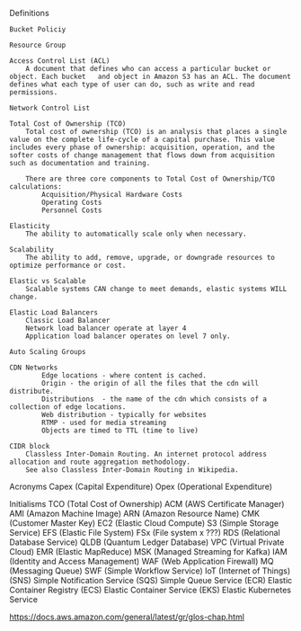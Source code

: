 Definitions

    Bucket Policiy

    Resource Group

    Access Control List (ACL)
        A document that defines who can access a particular bucket or object. Each bucket   and object in Amazon S3 has an ACL. The document defines what each type of user can do, such as write and read permissions.

    Network Control List

    Total Cost of Ownership (TCO) 
        Total cost of ownership (TCO) is an analysis that places a single value on the complete life-cycle of a capital purchase. This value includes every phase of ownership: acquisition, operation, and the softer costs of change management that flows down from acquisition such as documentation and training.

        There are three core components to Total Cost of Ownership/TCO calculations:
            Acquisition/Physical Hardware Costs
            Operating Costs
            Personnel Costs

    Elasticity
        The ability to automatically scale only when necessary.

    Scalability
        The ability to add, remove, upgrade, or downgrade resources to optimize performance or cost.

    Elastic vs Scalable
        Scalable systems CAN change to meet demands, elastic systems WILL change.

    Elastic Load Balancers
        Classic Load Balancer 
        Network load balancer operate at layer 4
        Application load balancer operates on level 7 only.

    Auto Scaling Groups

    CDN Networks
            Edge locations - where content is cached.
            Origin - the origin of all the files that the cdn will distribute.
            Distributions  - the name of the cdn which consists of a collection of edge locations.
            Web distribution - typically for websites
            RTMP - used for media streaming
            Objects are timed to TTL (time to live)

    CIDR block
        Classless Inter-Domain Routing. An internet protocol address allocation and route aggregation methodology.
        See also Classless Inter-Domain Routing in Wikipedia.

Acronyms
    Capex (Capital Expenditure)
    Opex (Operational Expenditure)


Initialisms
    TCO (Total Cost of Ownership)
    ACM (AWS Certificate Manager)
    AMI (Amazon Machine Image)
    ARN (Amazon Resource Name)
    CMK (Customer Master Key) 
    EC2 (Elastic Cloud Compute)
    S3 (Simple Storage Service)
    EFS (Elastic File System)
    FSx (File system x ???)
    RDS (Relational Database Service)
    QLDB (Quantum Ledger Database)
    VPC (Virtual Private Cloud)
    EMR (Elastic MapReduce)
    MSK (Managed Streaming for Kafka)
    IAM (Identity and Access Management)
    WAF (Web Application Firewall)
    MQ (Messaging Queue)
    SWF (Simple Workflow Service)
    IoT (Internet of Things)
    (SNS) Simple Notification Service
    (SQS) Simple Queue Service
    (ECR) Elastic Container Registry
    (ECS) Elastic Container Service
    (EKS) Elastic Kubernetes Service


https://docs.aws.amazon.com/general/latest/gr/glos-chap.html
